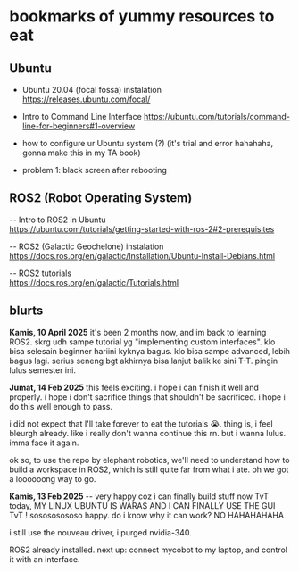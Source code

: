 # bookmarks of yummy resources to eat 

## Ubuntu 
* Ubuntu 20.04 (focal fossa) instalation
https://releases.ubuntu.com/focal/ 

* Intro to Command Line Interface
https://ubuntu.com/tutorials/command-line-for-beginners#1-overview

* how to configure ur Ubuntu system (?) (it's trial and error hahahaha, gonna make this in my TA book)
- problem 1: black screen after rebooting

## ROS2 (Robot Operating System)
-- Intro to ROS2 in Ubuntu  
https://ubuntu.com/tutorials/getting-started-with-ros-2#2-prerequisites

-- ROS2 (Galactic Geochelone) instalation  
https://docs.ros.org/en/galactic/Installation/Ubuntu-Install-Debians.html

-- ROS2 tutorials  
https://docs.ros.org/en/galactic/Tutorials.html


blurts
-

**Kamis, 10 April 2025**
it's been 2 months now, and im back to learning ROS2. skrg udh sampe tutorial yg "implementing custom interfaces". klo bisa selesain beginner hariini kyknya bagus. klo bisa sampe advanced, lebih bagus lagi. serius seneng bgt akhirnya bisa lanjut balik ke sini T-T. pingin lulus semester ini.  

**Jumat, 14 Feb 2025**
this feels exciting. 
i hope i can finish it well and properly.
i hope i don't sacrifice things that shouldn't be sacrificed.
i hope i do this well enough to pass.

i did not expect that I'll take forever to eat the tutorials 😭. thing is, i feel bleurgh already. like i really don't wanna continue this rn. but i wanna lulus. imma face it again.

ok so, to use the repo by elephant robotics, 
we'll need to understand how to build a workspace in ROS2, which is still quite far from what i ate. oh we got a loooooong way to go.

**Kamis, 13 Feb 2025**
-- very happy coz i can finally build stuff now TvT
today, MY LINUX UBUNTU IS WARAS AND I CAN FINALLY USE THE GUI TvT ! sosososososo happy. 
do i know why it can work? NO HAHAHAHAHA

i still use the nouveau driver,
i purged nvidia-340.

ROS2 already installed. 
next up: connect mycobot to my laptop, and control it with an interface. 
